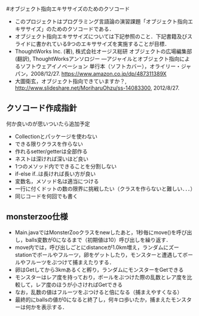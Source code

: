 
#オブジェクト指向エキササイズのためのクソコード
- このプロジェクトはプログラミング言語論の演習課題「オブジェクト指向エキササイズ」のためのクソコードである．
- オブジェクト指向エキササイズについては下記参照のこと．下記書籍及びスライドに書かれている9つのエキササイズを実施することが目標．
 - ThoughtWorks Inc. (著), 株式会社オージス総研 オブジェクトの広場編集部 (翻訳), ThoughtWorksアンソロジー ―アジャイルとオブジェクト指向によるソフトウェアイノベーション 単行本（ソフトカバー），オライリー・ジャパン，2008/12/27. https://www.amazon.co.jp/dp/487311389X
 - 大圖衛玄，オブジェクト指向できていますか？, http://www.slideshare.net/MoriharuOhzu/ss-14083300, 2012/8/27.

## クソコード作成指針
何か良いのが思いついたら追加予定
- Collectionとパッケージを使わない
- できる限りクラスを作らない
- 作れるsetter/getterは全部作る
- ネストは深ければ深いほど良い
- 1つのメソッド内でできることを分割しない
- if-else if..は長ければ長い方が良い
- 変数名，メソッド名は適当につける
- 一行に付くドットの数の限界に挑戦したい（クラスを作らないと難しい．．．）
- 同じコードを何回でも書く

## monsterzoo仕様
- Main.javaではMonsterZooクラスをnewしたあと，1秒毎にmove()を呼び出し，balls変数が0になるまで（初期値は10）呼び出しを繰り返す．
- move内では，呼び出しごとにdistanceが1.0km増え，ランダムにズーstationでボールやフルーツ，卵をゲットしたり，モンスターと遭遇してボールやフルーツをぶつけて捕まえたりする．
- 卵はGetしてから3kmあるくと孵り，ランダムにモンスターをGetできる
- モンスターはレア度を持っており，ボールをぶつけた際の乱数とレア度を比較して，レア度のほうが小さければGetできる
 - なお，乱数の値はフルーツをぶつけると倍になる（捕まえやすくなる）
- 最終的にballsの値が0になると終了し，何キロ歩いたか，捕まえたモンスターは何かを表示する．
